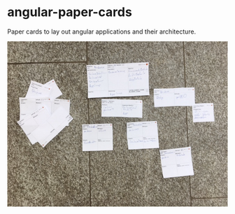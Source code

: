 # angular-paper-cards
Paper cards to lay out angular applications and their architecture.

![Bring your architecture into touchable form](./angular-cards.png)
